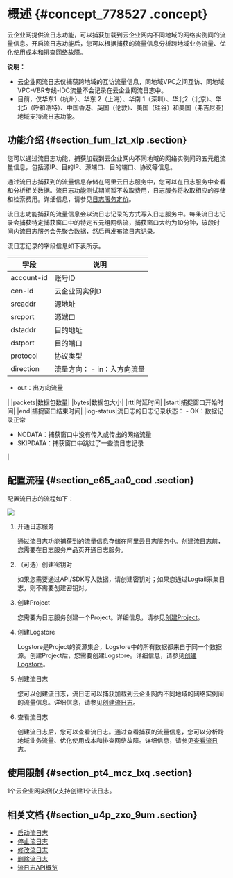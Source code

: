 # 概述 {#concept_778527 .concept}

云企业网提供流日志功能，可以捕获加载到云企业网内不同地域的网络实例间的流量信息。开启流日志功能后，您可以根据捕获的流量信息分析跨地域业务流量、优化使用成本和排查网络故障。

**说明：** 

-   云企业网流日志仅捕获跨地域的互访流量信息，同地域VPC之间互访、同地域VPC-VBR专线-IDC流量不会记录在云企业网流日志中。
-   目前，仅华东1（杭州）、华东 2（上海）、华南 1（深圳）、华北2（北京）、华北5（呼和浩特）、中国香港、英国（伦敦）、美国（硅谷）和美国（弗吉尼亚\) 地域支持流日志功能。

## 功能介绍 {#section_fum_lzt_xlp .section}

您可以通过流日志功能，捕获加载到云企业网内不同地域的网络实例间的五元组流量信息，包括源IP、目的IP、源端口、目的端口、协议等信息。

通过流日志捕获到的流量信息存储在阿里云日志服务中，您可以在日志服务中查看和分析相关数据。流日志功能测试期间暂不收取费用，日志服务将收取相应的存储和检索费用。详细信息，请参见[日志服务定价](../../../../intl.zh-CN/产品定价/计费方式.md#)。

流日志功能捕获的流量信息会以流日志记录的方式写入日志服务中。每条流日志记录会捕获特定捕获窗口中的特定五元组网络流，捕获窗口大约为10分钟，该段时间内流日志服务会先聚合数据，然后再发布流日志记录。

流日志记录的字段信息如下表所示。

|字段|说明|
|--|--|
|account-id|账号ID|
|cen-id|云企业网实例D|
|srcaddr|源地址|
|srcport|源端口|
|dstaddr|目的地址|
|dstport|目的端口|
|protocol|协议类型|
|direction|流量方向： -   in：入方向流量
-   out：出方向流量

 |
|packets|数据包数量|
|bytes|数据包大小|
|rtt|时延时间|
|start|捕捉窗口开始时间|
|end|捕捉窗口结束时间|
|log-status|流日志的日志记录状态： -   OK：数据记录正常
-   NODATA：捕获窗口中没有传入或传出的网络流量
-   SKIPDATA：捕获窗口中跳过了一些流日志记录

 |

## 配置流程 {#section_e65_aa0_cod .section}

配置流日志的流程如下：

![](http://static-aliyun-doc.oss-cn-hangzhou.aliyuncs.com/assets/img/630431/156580143150102_zh-CN.png)

1.  开通日志服务

    通过流日志功能捕获到的流量信息存储在阿里云日志服务中。创建流日志前，您需要在日志服务产品页开通日志服务。

2.  （可选）创建密钥对

    如果您需要通过API/SDK写入数据，请创建密钥对；如果您通过Logtail采集日志，则不需要创建密钥对。

3.  创建Project

    您需要为日志服务创建一个Project。详细信息，请参见[创建Project](../../../../intl.zh-CN/准备工作/操作Project.md#section_ahq_ggx_ndb)。

4.  创建Logstore

    Logstore是Project的资源集合，Logstore中的所有数据都来自于同一个数据源。创建Project后，您需要创建Logstore。详细信息，请参见[创建Logstore](../../../../intl.zh-CN/准备工作/操作Logstore.md#section_v52_2jx_ndb)。

5.  创建流日志

    您可以创建流日志，流日志可以捕获加载到云企业网内不同地域的网络实例间的流量信息。详细信息，请参见[创建流日志](intl.zh-CN/用户指南/流日志/创建流日志.md#)。

6.  查看流日志

    创建流日志后，您可以查看流日志。通过查看捕获的流量信息，您可以分析跨地域业务流量、优化使用成本和排查网络故障。详细信息，请参见[查看流日志](intl.zh-CN/用户指南/流日志/查看流日志.md#)。


## 使用限制 {#section_pt4_mcz_lxq .section}

1个云企业网实例仅支持创建1个流日志。

## 相关文档 {#section_u4p_zxo_9um .section}

-   [启动流日志](intl.zh-CN/用户指南/流日志/启动流日志.md#)
-   [停止流日志](intl.zh-CN/用户指南/流日志/停止流日志.md#)
-   [修改流日志](intl.zh-CN/用户指南/流日志/修改流日志.md#)
-   [删除流日志](intl.zh-CN/用户指南/流日志/删除流日志.md#)
-   [流日志API概览](../../../../intl.zh-CN/API参考/API概览.md#section_s3l_rt9_txj)


